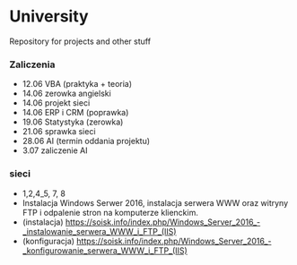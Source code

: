 # University
Repository for projects and other stuff 

### Zaliczenia 
- 12.06 VBA (praktyka + teoria)
- 14.06 zerowka angielski
- 14.06 projekt sieci
- 14.06 ERP i CRM (poprawka)
- 19.06 Statystyka (zerowka)
- 21.06 sprawka sieci
- 28.06 AI (termin oddania projektu)
- 3.07 zaliczenie AI

### sieci
- 1,2,4_5, 7, 8 
- Instalacja Windows Serwer 2016, instalacja serwera WWW oraz witryny FTP i odpalenie stron na komputerze klienckim.
- (instalacja) https://soisk.info/index.php/Windows_Server_2016_-_instalowanie_serwera_WWW_i_FTP_(IIS)
- (konfiguracja) https://soisk.info/index.php/Windows_Server_2016_-_konfigurowanie_serwera_WWW_i_FTP_(IIS)
